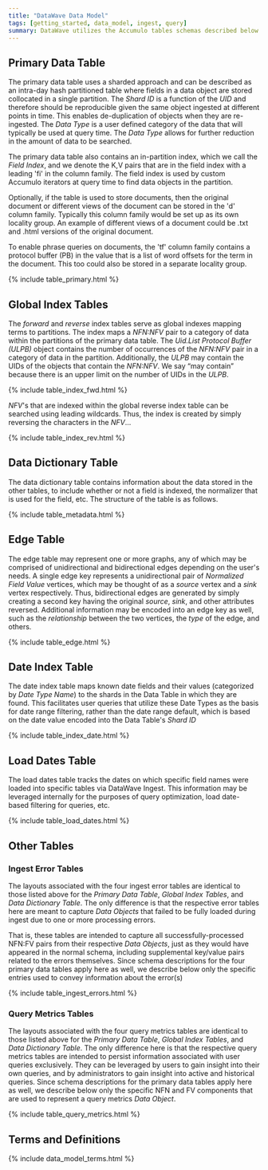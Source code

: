 ```yaml
---
title: "DataWave Data Model"
tags: [getting_started, data_model, ingest, query]
summary: DataWave utilizes the Accumulo tables schemas described below as the basis for its ingest and query components
---
```


## Primary Data Table

The primary data table uses a sharded approach and can be described as an intra-day hash partitioned table
where fields in a data object are stored collocated in a single partition. The *Shard ID* is a function of
the *UID* and therefore should be reproducible given the same object ingested at different points in time. This enables
de-duplication of objects when they are re-ingested. The *Data Type* is a user defined category of the data that will
typically be used at query time. The *Data Type* allows for further reduction in the amount of data to be searched.

The primary data table also contains an in-partition index, which we call the *Field Index*, and we denote the K,V
pairs that are in the field index with a leading 'fi' in the column family. The field index is used by
custom Accumulo iterators at query time to find data objects in the partition.

Optionally, if the table is used to store documents, then the original document or different views of the
document can be stored in the 'd' column family. Typically this column family would be set up as its own
locality group. An example of different views of a document could be .txt and .html versions of the original
document.

To enable phrase queries on documents, the 'tf' column family contains a protocol buffer (PB) in the value
that is a list of word offsets for the term in the document. This too could also be stored in a separate
locality group.

{% include table_primary.html %}

## Global Index Tables

The *forward* and *reverse* index tables serve as global indexes mapping terms to partitions. The index maps a
*NFN:NFV* pair to a category of data within the partitions of the primary data table. The *Uid.List Protocol Buffer (ULPB)* object contains
the number of occurrences of the *NFN:NFV* pair in a category of data in the partition. Additionally, the *ULPB* may contain
the UIDs of the objects that contain the *NFN:NFV*. We say “may contain” because there is an upper limit on the number of
UIDs in the *ULPB*.

{% include table_index_fwd.html %}

*NFV*'s that are indexed within the global reverse index table can be searched using leading wildcards. Thus, the index
is created by simply reversing the characters in the *NFV*...

{% include table_index_rev.html %}

## Data Dictionary Table

The data dictionary table contains information about the data stored in the other tables, to include
whether or not a field is indexed, the normalizer that is used for the field, etc. The structure of the table
is as follows.

{% include table_metadata.html %}

## Edge Table

The edge table may represent one or more graphs, any of which may be comprised of unidirectional and bidirectional edges
depending on the user's needs. A single edge key represents a unidirectional pair of *Normalized Field Value* vertices,
which may be thought of as a *source* vertex and a *sink* vertex respectively. Thus, bidirectional edges are generated
by simply creating a second key having the original *source*, *sink*, and other attributes reversed. Additional
information may be encoded into an edge key as well, such as the *relationship* between the two vertices, the *type* of
the edge, and others.

{% include table_edge.html %}

## Date Index Table

The date index table maps known date fields and their values (categorized by *Date Type Name*) to the
shards in the Data Table in which they are found. This facilitates user queries that utilize these Date
Types as the basis for date range filtering, rather than the date range default, which is based on the date
value encoded into the Data Table's *Shard ID*

{% include table_index_date.html %}

## Load Dates Table

The load dates table tracks the dates on which specific field names were loaded into specific tables via DataWave Ingest.
This information may be leveraged internally for the purposes of query optimization, load date-based filtering for queries,
etc.

{% include table_load_dates.html %}

## Other Tables

### Ingest Error Tables

The layouts associated with the four ingest error tables are identical to those listed above for the *Primary Data Table*,
*Global Index Tables*, and *Data Dictionary Table*. The only difference is that the respective error tables here are meant
to capture *Data Objects* that failed to be fully loaded during ingest due to one or more processing errors.

That is, these tables are intended to capture all successfully-processed NFN:FV pairs from their respective *Data Objects*,
just as they would have appeared in the normal schema, including supplemental key/value pairs related to the errors themselves.
Since schema descriptions for the four primary data tables apply here as well, we describe below only the specific entries
used to convey information about the error(s)

{% include table_ingest_errors.html %}

### Query Metrics Tables

The layouts associated with the four query metrics tables are identical to those listed above for the *Primary Data Table*,
*Global Index Tables*, and *Data Dictionary Table*. The only difference here is that the respective query metrics tables
are intended to persist information associated with user queries exclusively. They can be leveraged by users to gain insight
into their own queries, and by administrators to gain insight into active and historical queries. Since schema descriptions
for the primary data tables apply here as well, we describe below only the specific NFN and FV components that are used to
represent a query metrics *Data Object*.

{% include table_query_metrics.html %}

## Terms and Definitions

{% include data_model_terms.html %}

[apache_accumulo]: http://accumulo.apache.org/
[apache_hadoop]: http://hadoop.apache.org/
[data_fusion]: https://en.wikipedia.org/wiki/Data_fusion
[graph_theory]: https://en.wikipedia.org/wiki/Graph_theory
[cell_level_sec]: https://accumulo.apache.org/1.8/accumulo_user_manual.html#_security
[acc_data_model]: https://accumulo.apache.org/1.8/accumulo_user_manual.html#_data_model
